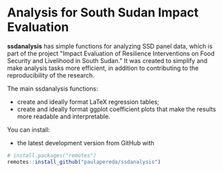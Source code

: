 # Analysis for South Sudan Impact Evaluation

**ssdanalysis** has simple functions for analyzing SSD panel data, which is part of the project "Impact Evaluation of Resilience Interventions on Food Security and Livelihood in South Sudan."
It was created to simplify and make analysis tasks more efficient, in addition to contributing to the reproducibility of the research. 

The main ssdanalysis functions:

- create and ideally format LaTeX regression tables; 
- create and ideally format ggplot coefficient plots that make the results more readable and interpretable.

You can install:

- the latest development version from GitHub with

``` r
# install.packages("remotes")
remotes::install_github("paulapereda/ssdanalysis")
```

